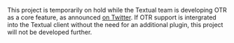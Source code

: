 This project is temporarily on hold while the Textual team is developing OTR as a core feature, as announced [on Twitter](https://twitter.com/textual/status/576157586556350464). If OTR support is intergrated into the Textual client without the need for an additional plugin, this project will not be developed further.
